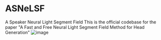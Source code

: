 # ASNeLSF
A Speaker Neural Light Segment Field
This is the official codebase for the paper "A Fast and Free Neural Light Segment Field
Method for Head Generation"
![image](https://github.com/chennuocc/ASNeLSF/assets/152826536/d1ceaf70-889a-427a-81b3-e32db21bc510)


